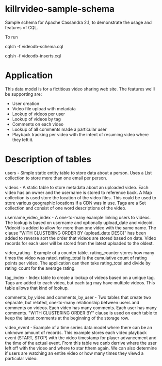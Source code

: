 killrvideo-sample-schema
===============================

Sample schema for Apache Cassandra 2.1, to demonstrate the usage and features of CQL.

To run

cqlsh -f videodb-schema.cql

cqlsh -f videodb-inserts.cql

Application
===========

This data model is for a fictitious video sharing web site. The features we'll be supporting are:

 - User creation
 - Video file upload with metadata
 - Lookup of videos per user
 - Lookup of videos by tag
 - Comments on each video
 - Lookup of all comments made a particular user
 - Playback tracking per video with the intent of resuming video where they left it.



Description of tables
=====================

users - Simple static entity table to store data about a person. Uses a List collection to store more than one email per person.

videos - A static table to store metadata about an uploaded video. Each video has an owner and the username is stored to reference back. A Map collection is used store the location of the video files. This could be used to store various geographic locations if a CDN was in use. Tags are a Set collection and consist of one word descriptions of the video.

username_video_index - A one-to-many example linking users to videos. The lookup is based on username and optionally upload_date and videoid. Videoid is added to allow for more than one video with the same name. The clause "WITH CLUSTERING ORDER BY (upload_date DESC)" has been added to reverse sort the order that videos are stored based on date. Video records for each user will be stored from the latest uploaded to the oldest.

video_rating - Example of a counter table. rating_counter stores how many times the video was rated. rating_total is the cumulative count of rating points per video. The application can then take rating_total and divide by rating_count for the average rating.

tag_index - Index table to create a lookup of videos based on a unique tag. Tags are added to each video, but each tag may have multiple videos. This table allows that kind of lookup.

comments_by_video and comments_by_user - Two tables that create two separate, but related, one-to-many relationship between users and comments on videos. Each video has many comments. Each user has many comments. "WITH CLUSTERING ORDER BY" clause is used on each table to keep the latest comments at the beginning of the storage row.

video_event - Example of a time series data model where there can be an unknown amount of records. This example stores each video playback event (START, STOP) with the video timestamp for player advancement and the time of the actual event. From this table we canb derrive where the user left off with the video and where to star tthem again. We can also determine if users are watching an entire video or how many times they viewd a particular video.
